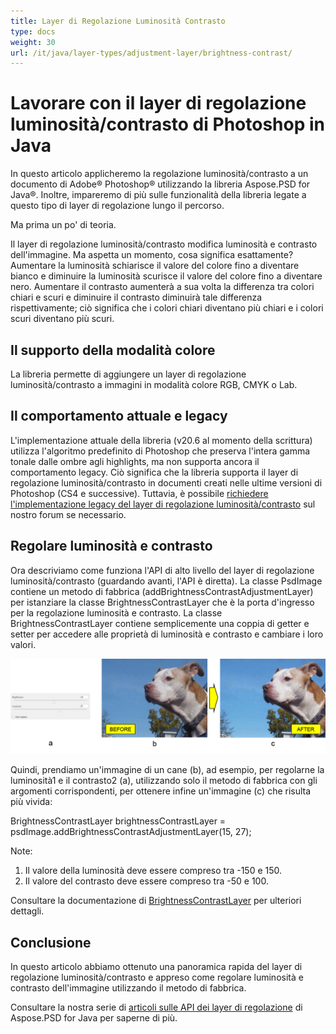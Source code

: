 ```yaml
---
title: Layer di Regolazione Luminosità Contrasto
type: docs
weight: 30
url: /it/java/layer-types/adjustment-layer/brightness-contrast/
---
```


# Lavorare con il layer di regolazione luminosità/contrasto di Photoshop in Java

In questo articolo applicheremo la regolazione luminosità/contrasto a un documento di Adobe® Photoshop® utilizzando la libreria Aspose.PSD for Java®. Inoltre, impareremo di più sulle funzionalità della libreria legate a questo tipo di layer di regolazione lungo il percorso.

Ma prima un po' di teoria.

Il layer di regolazione luminosità/contrasto modifica luminosità e contrasto dell'immagine. Ma aspetta un momento, cosa significa esattamente? Aumentare la luminosità schiarisce il valore del colore fino a diventare bianco e diminuire la luminosità scurisce il valore del colore fino a diventare nero. Aumentare il contrasto aumenterà a sua volta la differenza tra colori chiari e scuri e diminuire il contrasto diminuirà tale differenza rispettivamente; ciò significa che i colori chiari diventano più chiari e i colori scuri diventano più scuri.

## Il supporto della modalità colore

La libreria permette di aggiungere un layer di regolazione luminosità/contrasto a immagini in modalità colore RGB, CMYK o Lab.

## Il comportamento attuale e legacy

L'implementazione attuale della libreria (v20.6 al momento della scrittura) utilizza l'algoritmo predefinito di Photoshop che preserva l'intera gamma tonale dalle ombre agli highlights, ma non supporta ancora il comportamento legacy. Ciò significa che la libreria supporta il layer di regolazione luminosità/contrasto in documenti creati nelle ultime versioni di Photoshop (CS4 e successive). Tuttavia, è possibile [richiedere l'implementazione legacy del layer di regolazione luminosità/contrasto](https://forum.aspose.com/c/psd) sul nostro forum se necessario.

## Regolare luminosità e contrasto

Ora descriviamo come funziona l'API di alto livello del layer di regolazione luminosità/contrasto (guardando avanti, l'API è diretta). La classe PsdImage contiene un metodo di fabbrica (addBrightnessContrastAdjustmentLayer) per istanziare la classe BrightnessContrastLayer che è la porta d'ingresso per la regolazione luminosità e contrasto. La classe BrightnessContrastLayer contiene semplicemente una coppia di getter e setter per accedere alle proprietà di luminosità e contrasto e cambiare i loro valori.

![|Esempio di Layer di Regolazione Luminosità/Contrasto in PSD](brightness-contrast-psd-adjustment-layer-figure-1.png)

Quindi, prendiamo un'immagine di un cane (b), ad esempio, per regolarne la luminosità1 e il contrasto2 (a), utilizzando solo il metodo di fabbrica con gli argomenti corrispondenti, per ottenere infine un'immagine (c) che risulta più vivida:

BrightnessContrastLayer brightnessContrastLayer = psdImage.addBrightnessContrastAdjustmentLayer(15, 27);

Note:

1. Il valore della luminosità deve essere compreso tra -150 e 150.
2. Il valore del contrasto deve essere compreso tra -50 e 100.

Consultare la documentazione di [BrightnessContrastLayer](https://reference.aspose.com/psd/java/com.aspose.psd.fileformats.psd.layers.adjustmentlayers/BrightnessContrastLayer) per ulteriori dettagli.

## Conclusione

In questo articolo abbiamo ottenuto una panoramica rapida del layer di regolazione luminosità/contrasto e appreso come regolare luminosità e contrasto dell'immagine utilizzando il metodo di fabbrica.

Consultare la nostra serie di [articoli sulle API dei layer di regolazione](/it/psd/java/layer-types/adjustment-layer/) di Aspose.PSD for Java per saperne di più.
